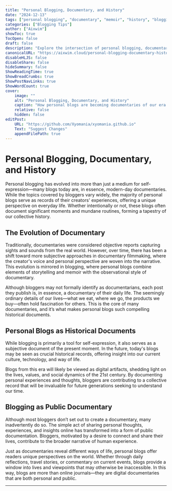 ```yaml
---
title: "Personal Blogging, Documentary, and History"
date: "2024-12-13"
tags: ["personal blogging", "documentary", "memoir", "history", "blogging genres"]
categories: ["Blogging Tips"]
author: ["Aixwim"]
showToc: true
TocOpen: false
draft: false
description: "Explore the intersection of personal blogging, documentary, and memoir, and how modern blogs are shaping the historical narrative of our time."
canonicalURL: "https://aixwim.cloud/personal-blogging-documentary-history"
disableHLJS: false
disableShare: false
hideSummary: false
ShowReadingTime: true
ShowBreadCrumbs: true
ShowPostNavLinks: true
ShowWordCount: true
cover:
    image: ""
    alt: "Personal Blogging, Documentary, and History"
    caption: "How personal blogs are becoming documentaries of our era."
    relative: false
    hidden: false
editPost:
    URL: "https://github.com/Xyomania/xyomania.github.io"
    Text: "Suggest Changes"
    appendFilePath: true
---
```


# Personal Blogging, Documentary, and History

Personal blogging has evolved into more than just a medium for self-expression—many blogs today are, in essence, modern-day documentaries. While the topics covered by bloggers vary widely, the majority of personal blogs serve as records of their creators' experiences, offering a unique perspective on everyday life. Whether intentionally or not, these blogs often document significant moments and mundane routines, forming a tapestry of our collective history.

## The Evolution of Documentary

Traditionally, documentaries were considered objective reports capturing sights and sounds from the real world. However, over time, there has been a shift toward more subjective approaches in documentary filmmaking, where the creator's voice and personal perspective are woven into the narrative. This evolution is mirrored in blogging, where personal blogs combine elements of storytelling and memoir with the observational style of documentary.

Although bloggers may not formally identify as documentarians, each post they publish is, in essence, a documentary of their daily life. The seemingly ordinary details of our lives—what we eat, where we go, the products we buy—often hold fascination for others. This is the core of many documentaries, and it’s what makes personal blogs such compelling historical documents.

## Personal Blogs as Historical Documents

While blogging is primarily a tool for self-expression, it also serves as a subjective document of the present moment. In the future, today's blogs may be seen as crucial historical records, offering insight into our current culture, technology, and way of life.

Blogs from this era will likely be viewed as digital artifacts, shedding light on the lives, values, and social dynamics of the 21st century. By documenting personal experiences and thoughts, bloggers are contributing to a collective record that will be invaluable for future generations seeking to understand our time.

## Blogging as Public Documentary

Although most bloggers don’t set out to create a documentary, many inadvertently do so. The simple act of sharing personal thoughts, experiences, and insights online has transformed into a form of public documentation. Bloggers, motivated by a desire to connect and share their lives, contribute to the broader narrative of human experience.

Just as documentaries reveal different ways of life, personal blogs offer readers unique perspectives on the world. Whether through daily reflections, travel stories, or commentary on current events, blogs provide a window into lives and viewpoints that may otherwise be inaccessible. In this way, blogs are more than online journals—they are digital documentaries that are both personal and public.

---
